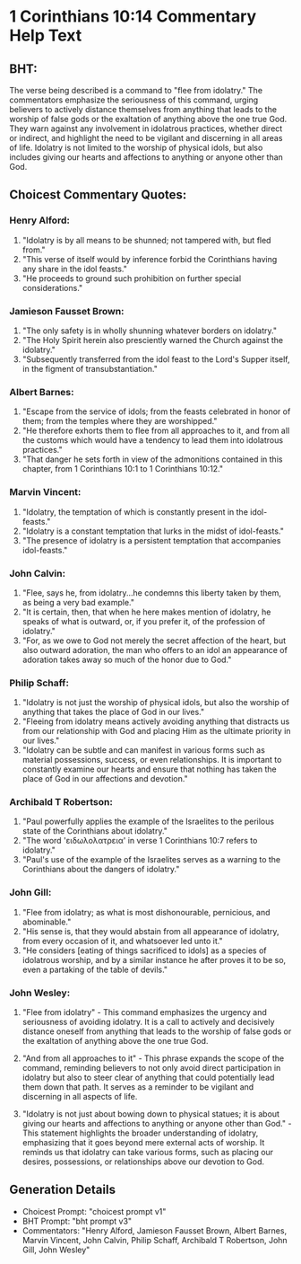 # 1 Corinthians 10:14 Commentary Help Text

## BHT:
The verse being described is a command to "flee from idolatry." The commentators emphasize the seriousness of this command, urging believers to actively distance themselves from anything that leads to the worship of false gods or the exaltation of anything above the one true God. They warn against any involvement in idolatrous practices, whether direct or indirect, and highlight the need to be vigilant and discerning in all areas of life. Idolatry is not limited to the worship of physical idols, but also includes giving our hearts and affections to anything or anyone other than God.

## Choicest Commentary Quotes:
### Henry Alford:
1. "Idolatry is by all means to be shunned; not tampered with, but fled from." 
2. "This verse of itself would by inference forbid the Corinthians having any share in the idol feasts."
3. "He proceeds to ground such prohibition on further special considerations."

### Jamieson Fausset Brown:
1. "The only safety is in wholly shunning whatever borders on idolatry."
2. "The Holy Spirit herein also presciently warned the Church against the idolatry."
3. "Subsequently transferred from the idol feast to the Lord's Supper itself, in the figment of transubstantiation."

### Albert Barnes:
1. "Escape from the service of idols; from the feasts celebrated in honor of them; from the temples where they are worshipped."
2. "He therefore exhorts them to flee from all approaches to it, and from all the customs which would have a tendency to lead them into idolatrous practices."
3. "That danger he sets forth in view of the admonitions contained in this chapter, from 1 Corinthians 10:1 to 1 Corinthians 10:12."

### Marvin Vincent:
1. "Idolatry, the temptation of which is constantly present in the idol-feasts."
2. "Idolatry is a constant temptation that lurks in the midst of idol-feasts."
3. "The presence of idolatry is a persistent temptation that accompanies idol-feasts."

### John Calvin:
1. "Flee, says he, from idolatry...he condemns this liberty taken by them, as being a very bad example." 
2. "It is certain, then, that when he here makes mention of idolatry, he speaks of what is outward, or, if you prefer it, of the profession of idolatry." 
3. "For, as we owe to God not merely the secret affection of the heart, but also outward adoration, the man who offers to an idol an appearance of adoration takes away so much of the honor due to God."

### Philip Schaff:
1. "Idolatry is not just the worship of physical idols, but also the worship of anything that takes the place of God in our lives." 
2. "Fleeing from idolatry means actively avoiding anything that distracts us from our relationship with God and placing Him as the ultimate priority in our lives."
3. "Idolatry can be subtle and can manifest in various forms such as material possessions, success, or even relationships. It is important to constantly examine our hearts and ensure that nothing has taken the place of God in our affections and devotion."

### Archibald T Robertson:
1. "Paul powerfully applies the example of the Israelites to the perilous state of the Corinthians about idolatry."
2. "The word 'ειδωλολατρεια' in verse 1 Corinthians 10:7 refers to idolatry."
3. "Paul's use of the example of the Israelites serves as a warning to the Corinthians about the dangers of idolatry."

### John Gill:
1. "Flee from idolatry; as what is most dishonourable, pernicious, and abominable."
2. "His sense is, that they would abstain from all appearance of idolatry, from every occasion of it, and whatsoever led unto it."
3. "He considers [eating of things sacrificed to idols] as a species of idolatrous worship, and by a similar instance he after proves it to be so, even a partaking of the table of devils."

### John Wesley:
1. "Flee from idolatry" - This command emphasizes the urgency and seriousness of avoiding idolatry. It is a call to actively and decisively distance oneself from anything that leads to the worship of false gods or the exaltation of anything above the one true God.

2. "And from all approaches to it" - This phrase expands the scope of the command, reminding believers to not only avoid direct participation in idolatry but also to steer clear of anything that could potentially lead them down that path. It serves as a reminder to be vigilant and discerning in all aspects of life.

3. "Idolatry is not just about bowing down to physical statues; it is about giving our hearts and affections to anything or anyone other than God." - This statement highlights the broader understanding of idolatry, emphasizing that it goes beyond mere external acts of worship. It reminds us that idolatry can take various forms, such as placing our desires, possessions, or relationships above our devotion to God.


## Generation Details
- Choicest Prompt: "choicest prompt v1"
- BHT Prompt: "bht prompt v3"
- Commentators: "Henry Alford, Jamieson Fausset Brown, Albert Barnes, Marvin Vincent, John Calvin, Philip Schaff, Archibald T Robertson, John Gill, John Wesley"
